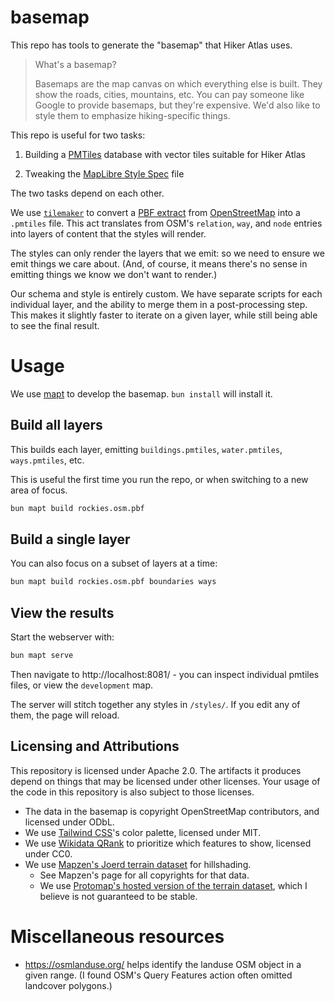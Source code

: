 # basemap

This repo has tools to generate the "basemap" that Hiker Atlas uses.

> What's a basemap?
>
> Basemaps are the map canvas on which everything else is built. They show
> the roads, cities, mountains, etc. You can pay someone like Google to provide
> basemaps, but they're expensive. We'd also like to style them to emphasize
> hiking-specific things.

This repo is useful for two tasks:

1. Building a [PMTiles](https://docs.protomaps.com/pmtiles/) database with vector tiles suitable for Hiker Atlas

2. Tweaking the [MapLibre Style Spec](https://maplibre.org/maplibre-style-spec/) file

The two tasks depend on each other.

We use [`tilemaker`](https://github.com/systemed/tilemaker) to convert a [PBF extract](https://download.geofabrik.de/) from [OpenStreetMap](https://www.openstreetmap.org/) into a `.pmtiles` file. This act translates from OSM's `relation`, `way`, and `node` entries into layers of content that the styles will render.

The styles can only render the layers that we emit: so we need to ensure we emit things we care about. (And, of course, it means there's no sense in emitting things we know we don't want to render.)

Our schema and style is entirely custom. We have separate scripts for each individual layer, and the ability to merge them in a post-processing step. This makes it slightly faster to iterate on a given layer, while still being able to see the final result.

# Usage

We use [mapt](https://github.com/cldellow/mapt) to develop the basemap. `bun install` will install it.

## Build all layers

This builds each layer, emitting `buildings.pmtiles`, `water.pmtiles`, `ways.pmtiles`, etc.

This is useful the first time you run the repo, or when switching to a new area of focus.

```bash
bun mapt build rockies.osm.pbf
```

## Build a single layer

You can also focus on a subset of layers at a time:

```bash
bun mapt build rockies.osm.pbf boundaries ways
```

## View the results

Start the webserver with:

```bash
bun mapt serve
```

Then navigate to http://localhost:8081/ - you can inspect individual pmtiles files, or view the `development` map.

The server will stitch together any styles in `/styles/`. If you edit any
of them, the page will reload.

## Licensing and Attributions

This repository is licensed under Apache 2.0. The artifacts it produces depend on things that may be licensed under other licenses. Your usage of the code in this repository is also subject to those licenses.

- The data in the basemap is copyright OpenStreetMap contributors, and licensed under ODbL.
- We use [Tailwind CSS](https://tailwindcss.com/)'s color palette, licensed under MIT.
- We use [Wikidata QRank](https://qrank.wmcloud.org/) to prioritize which features to show, licensed under CC0.
- We use [Mapzen's Joerd terrain dataset](https://github.com/tilezen/joerd/blob/master/docs/attribution.md) for hillshading.
	- See Mapzen's page for all copyrights for that data.
	- We use [Protomap's hosted version of the terrain dataset](https://protomaps.com/blog/serverless-maps-now-open-source), which I believe is not guaranteed to be stable.

# Miscellaneous resources

- https://osmlanduse.org/ helps identify the landuse OSM object in a given range. (I found OSM's Query Features action often omitted landcover polygons.)
